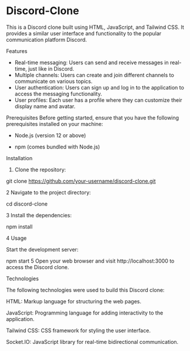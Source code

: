 # Discord-Clone
 This is a Discord clone built using HTML, JavaScript, and Tailwind CSS. It provides a similar user interface and functionality to the popular communication platform Discord.
 
Features
- Real-time messaging: Users can send and receive messages in real-time, just like in Discord.  
- Multiple channels: Users can create and join different channels to communicate on various topics. 
- User authentication: Users can sign up and log in to the application to access the messaging functionality.
- User profiles: Each user has a profile where they can customize their display name and avatar.
  
 Prerequisites
Before getting started, ensure that you have the following prerequisites installed on your machine:
- Node.js (version 12 or above)
  
- npm (comes bundled with Node.js)

Installation

1. Clone the repository:

  git clone https://github.com/your-username/discord-clone.git

2 Navigate to the project directory:

 cd discord-clone

3 Install the dependencies:

 npm install

4 Usage

 Start the development server: 

npm start 
5 Open your web browser and visit http://localhost:3000 to access the Discord clone.

Technologies

The following technologies were used to build this Discord clone:

HTML: Markup language for structuring the web pages.

JavaScript: Programming language for adding interactivity to the application.

Tailwind CSS: CSS framework for styling the user interface.

Socket.IO: JavaScript library for real-time bidirectional communication.

